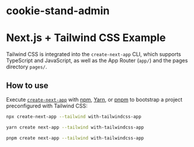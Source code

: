 # cookie-stand-admin
# Next.js + Tailwind CSS Example

Tailwind CSS is integrated into the `create-next-app` CLI, which supports TypeScript and JavaScript, as well as the App Router (`app/`) and the pages directory `pages/`.

## How to use

Execute [`create-next-app`](https://github.com/vercel/next.js/tree/canary/packages/create-next-app) with [npm](https://docs.npmjs.com/cli/init), [Yarn](https://yarnpkg.com/lang/en/docs/cli/create/), or [pnpm](https://pnpm.io) to bootstrap a project preconfigured with Tailwind CSS:

```bash
npx create-next-app --tailwind with-tailwindcss-app
```

```bash
yarn create next-app --tailwind with-tailwindcss-app
```

```bash
pnpm create next-app --tailwind with-tailwindcss-app
```

